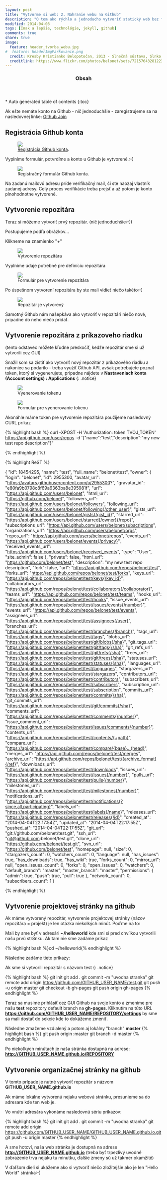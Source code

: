 ```yaml
---
layout: post
title: "Vytvorme si web: 2. Nahranie webu na Github"
description: "O tom ako rýchlo a jednoducho vytvoriť statický web bez finančných nákladov: 2. Nahranie webu na Github"
modified: 2014-04-08
tags: [Inak a lepšie, technológie, jekyll, github]
comments: true
share: true
image:
  feature: header_tvorba_webu.jpg
#  feature: headerImgParkovanie.png
  credit: Kresby Kristianko Belopotočan, 2013 - Slnečná sústava, Slnko, Na pláži
  creditlink: https://www.flickr.com/photos/belonet/sets/72157643281223573/
---
```


<section id="table-of-contents" class="toc">
  <header>
    <h3>Obsah</h3>
  </header>
<div id="drawer" markdown="1">
*  Auto generated table of contents
{:toc}
</div>
</section><!-- /#table-of-contents -->

Ak ešte nemáte konto na Github - nič jednoduchšie - zaregistrujeme sa na nasledovnej linke: [Github Join](https://github.com/join)

## Registrácia Github konta

<figure>
	<a href="https://github.com/join"><img src="/images/github/GithubRegistracia.png"></a>
	<figcaption><a href="https://github.com/join" title="Registrácia Github konta">Registrácia Github konta</a>.</figcaption>
</figure>


Vyplníme formulár, potvrdíme a konto u Github je vytvorené.:-)

<figure>
	<img src="/images/github/GithubRegistraciaForm.png">
	<figcaption>Registračný formulár Github konta.</figcaption>
</figure>


Na zadanú mailovú adresu príde verifikačný mail, či ste naozaj vlastník zadanej adresy. Celý proces verifikácie treba prejsť a až potom je konto plnohodnotne vytvorené. 


## Vytvorenie repozitára

Teraz si môžeme vytvoriť prvý repozitár. (nič jednoduchšie:-)) 
 
Postupujeme podľa obrázkov... 

Klikneme na znamienko "+"

<figure>
	<img src="/images/github/GithubVytvorenieRepozitara.png">
	<figcaption>Vytvorenie repozitára</figcaption>
</figure>

Vyplníme údaje potrebné pre definíciu repozitára

<figure>
	<img src="/images/github/GithubVytvorenieRepozitara2.png">
	<figcaption>Formulár pre vytvorenie repozitára</figcaption>
</figure>

Po úspešnom vytvorení repozitára by ste mali vidieť niečo takéto:-)
<figure>
	<img src="/images/github/GithubVytvorenieRepozitara3.png">
	<figcaption>Repozitár je vytvorený</figcaption>
</figure>

Samotný Github nám našepkáva ako vytvoriť v repozitári niečo nové, pripadne do neho niečo pridať. 

## Vytvorenie repozitára z príkazoveho riadku
(tento odstavec môžete kľudne preskočiť, kedže repozitár sme si už vytvorili cez GUI)

Snažil som sa zistiť ako vytvoriť nový repozitár z prikazového riadku a nakoniec sa podarilo - treba využiť Github API, avšak potrebujete poznať token, ktorý si vygenerujete, pripadne nájdete v **Nastaveniach konta (Account settings) : Applications**
{: .notice}  
<figure>
	<img src="/images/github/token.png">
	<figcaption>Vyenerovanie tokenu</figcaption>
</figure>
<figure>
	<img src="/images/github/tokenVygenerovanie.png">
	<figcaption>Formulár pre vyenerovanie tokenu</figcaption>
</figure> 

Akonáhle máme token pre vytvorenie repozitára použijeme nasledovný CURL príkaz  

{% highlight bash %}
curl -XPOST -H 'Authorization: token TVOJ_TOKEN' https://api.github.com/user/repos -d '{"name":"test","description":"my new test repo description"}' 

{% endhighlight %}
 
{% highlight ReST %}
   
{ 
  "id": 18454295, 
  "name": "test", 
  "full_name": "belonet/test", 
  "owner": { 
    "login": "belonet", 
    "id": 2955300, 
    "avatar_url": "https://avatars.githubusercontent.com/u/2955300?", 
    "gravatar_id": "e80fa9b0798c8f69a6363ba8e395981f", 
    "url": "https://api.github.com/users/belonet", 
    "html_url": "https://github.com/belonet", 
    "followers_url": "https://api.github.com/users/belonet/followers", 
    "following_url": "https://api.github.com/users/belonet/following{/other_user}", 
    "gists_url": "https://api.github.com/users/belonet/gists{/gist_id}", 
    "starred_url": "https://api.github.com/users/belonet/starred{/owner}{/repo}", 
    "subscriptions_url": "https://api.github.com/users/belonet/subscriptions", 
    "organizations_url": "https://api.github.com/users/belonet/orgs", 
    "repos_url": "https://api.github.com/users/belonet/repos", 
    "events_url": "https://api.github.com/users/belonet/events{/privacy}", 
    "received_events_url": "https://api.github.com/users/belonet/received_events", 
    "type": "User", 
    "site_admin": false 
  }, 
  "private": false, 
  "html_url": "https://github.com/belonet/test", 
  "description": "my new test repo description", 
  "fork": false, 
  "url": "https://api.github.com/repos/belonet/test", 
  "forks_url": "https://api.github.com/repos/belonet/test/forks", 
  "keys_url": "https://api.github.com/repos/belonet/test/keys{/key_id}", 
  "collaborators_url": "https://api.github.com/repos/belonet/test/collaborators{/collaborator}", 
  "teams_url": "https://api.github.com/repos/belonet/test/teams", 
  "hooks_url": "https://api.github.com/repos/belonet/test/hooks", 
  "issue_events_url": "https://api.github.com/repos/belonet/test/issues/events{/number}", 
  "events_url": "https://api.github.com/repos/belonet/test/events", 
  "assignees_url": "https://api.github.com/repos/belonet/test/assignees{/user}", 
  "branches_url": "https://api.github.com/repos/belonet/test/branches{/branch}", 
  "tags_url": "https://api.github.com/repos/belonet/test/tags", 
  "blobs_url": "https://api.github.com/repos/belonet/test/git/blobs{/sha}", 
  "git_tags_url": "https://api.github.com/repos/belonet/test/git/tags{/sha}", 
  "git_refs_url": "https://api.github.com/repos/belonet/test/git/refs{/sha}", 
  "trees_url": "https://api.github.com/repos/belonet/test/git/trees{/sha}", 
  "statuses_url": "https://api.github.com/repos/belonet/test/statuses/{sha}", 
  "languages_url": "https://api.github.com/repos/belonet/test/languages", 
  "stargazers_url": "https://api.github.com/repos/belonet/test/stargazers", 
  "contributors_url": "https://api.github.com/repos/belonet/test/contributors", 
  "subscribers_url": "https://api.github.com/repos/belonet/test/subscribers", 
  "subscription_url": "https://api.github.com/repos/belonet/test/subscription", 
  "commits_url": "https://api.github.com/repos/belonet/test/commits{/sha}", 
  "git_commits_url": "https://api.github.com/repos/belonet/test/git/commits{/sha}", 
  "comments_url": "https://api.github.com/repos/belonet/test/comments{/number}", 
  "issue_comment_url": "https://api.github.com/repos/belonet/test/issues/comments/{number}", 
  "contents_url": "https://api.github.com/repos/belonet/test/contents/{+path}", 
  "compare_url": "https://api.github.com/repos/belonet/test/compare/{base}...{head}", 
  "merges_url": "https://api.github.com/repos/belonet/test/merges", 
  "archive_url": "https://api.github.com/repos/belonet/test/{archive_format}{/ref}", 
  "downloads_url": "https://api.github.com/repos/belonet/test/downloads", 
  "issues_url": "https://api.github.com/repos/belonet/test/issues{/number}", 
  "pulls_url": "https://api.github.com/repos/belonet/test/pulls{/number}", 
  "milestones_url": "https://api.github.com/repos/belonet/test/milestones{/number}", 
  "notifications_url": "https://api.github.com/repos/belonet/test/notifications{?since,all,participating}", 
  "labels_url": "https://api.github.com/repos/belonet/test/labels{/name}", 
  "releases_url": "https://api.github.com/repos/belonet/test/releases{/id}", 
  "created_at": "2014-04-04T22:17:54Z", 
  "updated_at": "2014-04-04T22:17:55Z", 
  "pushed_at": "2014-04-04T22:17:55Z", 
  "git_url": "git://github.com/belonet/test.git", 
  "ssh_url": "git@github.com:belonet/test.git", 
  "clone_url": "https://github.com/belonet/test.git", 
  "svn_url": "https://github.com/belonet/test", 
  "homepage": null, 
  "size": 0, 
  "stargazers_count": 0, 
  "watchers_count": 0, 
  "language": null, 
  "has_issues": true, 
  "has_downloads": true, 
  "has_wiki": true, 
  "forks_count": 0, 
  "mirror_url": null, 
  "open_issues_count": 0, 
  "forks": 0, 
  "open_issues": 0, 
  "watchers": 0, 
  "default_branch": "master", 
  "master_branch": "master", 
  "permissions": { 
    "admin": true, 
    "push": true, 
    "pull": true 
  }, 
  "network_count": 0, 
  "subscribers_count": 1 
} 

{% endhighlight %}




## Vytvorenie projektovej stránky na github

Ak máme vytvorený repozitár, vytvorenie projektovej stránky (názov repozitára = projekt) je len otázka niekolkých minút.
Poďme na to:

Mali by sme byť v adresári **~/helloworld** kde smi si pred chvílkou vytvorili našu prvú str8nku. Ak tam nie sme zadáme príkaz

{% highlight bash %}cd ~/helloworld{% endhighlight %}

Následne zadáme tieto príkazy:

Ak sme si vytvorili repozitár s názvom test
{: .notice}  

{% highlight bash %}
git init
git add .
git commit -m "uvodna stranka"
git remote add origin https://github.com/GITHUB_USER_NAME/test.git
git push -u origin master
git checkout -b gh-pages 
git push origin gh-pages 
{% endhighlight %}

Teraz sa musime prihlásiť cez GUI Github na svoje konto a zmeníme pre našu **test** repozitory default branch na **gh-pages**.
Kliknutím na túto URL **https://github.com/GITHUB_USER_NAME/REPOSITORY/settings** by sme sa mali dostať do sekcie kde to dokážeme zmeniť.  

Následne zmažeme vzdialený a potom aj lokálny "branch" **master**
{% highlight bash %}
git push origin :master
git branch -d  master
{% endhighlight %}

Po niekoľkých minútach je naša stránka dostupná na adrese: **http://GITHUB_USER_NAME.github.io/REPOSITORY**

## Vytvorenie organizačnej stránky na github

V tomto prípade je nutné vytvoriť repozitár s názvom **GITHUB_USER_NAME.github.io**

Ak máme lokálne vytvorenú nejaku webovú stránku, presunieme sa do adresara kde ten web je.

Vo vnútri adresára vykonáme nasledovnú sériu príkazov:

{% highlight bash %}
git init
git add .
git commit -m "uvodna stranka"
git remote add origin https://github.com/GITHUB_USER_NAME/GITHUB_USER_NAME.github.io.git
git push -u origin master
{% endhighlight %}


A sme hotoví, naša web stránka je dostupná na adrese **http://GITHUB_USER_NAME.github.io** (treba byť trpezlivý uvodné zobrazenie trva nejaku tu minutku, ďalšie zmeny sú už takmer okamžité)

V ďaľšom dieli si ukážeme ako si vytvoriť niečo zložitejšie ako je len "Hello World" stránka:-)
 
<br><br>  

